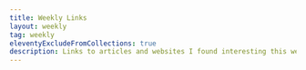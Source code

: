 ```yaml
---
title: Weekly Links
layout: weekly
tag: weekly
eleventyExcludeFromCollections: true
description: Links to articles and websites I found interesting this week.
---
```

